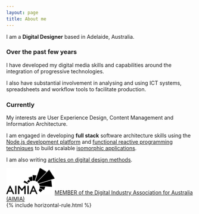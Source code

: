 ```yaml
---
layout: page
title: About me
---
```

<div class="message rounded-border-4">I am a <strong>Digital Designer</strong> based in Adelaide, Australia.</div>

### Over the past few years
I have developed my digital media skills and capabilities around the integration of progressive technologies.  

I also have substantial involvement in analysing and using ICT systems, spreadsheets and workflow tools to facilitate production.

### Currently
My interests are User Experience Design, Content Management and Information Architecture.  

I am engaged in developing **full stack** software architecture skills using the [Node.js development platform](https://nodejs.org) and [functional reactive programming techniques](http://en.wikipedia.org/wiki/Functional_reactive_programming) to build scalable [isomorphic applications](http://nerds.airbnb.com/isomorphic-javascript-future-web-apps/).  

I am also writing [articles on digital design methods](https://medium.com/doing-digital).  

<div class="message rounded-border-4">
<a href="http://aimia.com.au"><img src="/assets/images/pages/about/aimia-logo.png" alt="Member of AIMIA">MEMBER of the Digital Industry Association for Australia (AIMIA)</a>
</div>{% include horizontal-rule.html %}
<!--
## Skills
-->